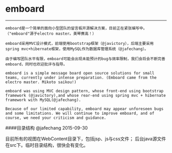 # emboard

----
    emboard是一个简单的面向小型团队的留言板开源解决方案，目前正在紧张编写中。（"emboard"源于electro master。美琴赛高！）

    emboard采用MVC设计模式，前端使用bootstrap框架（@javictory），后端主要采用spring mvc+hibernate框架，使用MySQL作为数据库管理系统（@jafechang）。

    由于编写团队水平有限，emboard可能会出现未能预计的bug与效率限制，我们会将会不断完善emboard，同时也欢迎批评与指导。
    
<span></span>

    emboard is a simple message board open source solutions for small teams, currently under intense preparation. (Emboard came from the electro master. Mikoto saikou!)

    emboard was using MVC design pattern, whose front-end using bootstrap framework (@javictory),and whose rear-end using spring mvc + hibernate framework with MySQL(@jafechang).

    Because of our limited capability, emboard may appear unforeseen bugs and some limitations. We will continue to improve emboard, and of course, we need your criticism and guidance.



<span id="dir"></span>
####目录结构
@jafechang 2015-09-30

目前所有的视图在WebContent目录下，包括jsp、js与css文件；
后台java源文件在src下。临时目录结构，很快会有变化。